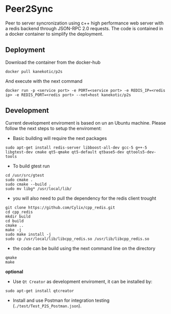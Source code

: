 # Peer2Sync

Peer to server syncronization using c++ high performance web server with a redis backend through JSON-RPC 2.0 requests. The code is contained in a docker container to simplify the deployment.

## Deployment

Download the container from the docker-hub
```
docker pull kanekotic/p2s
```

And execute with the next command
```
docker run -p <service port> -e PORT=<service port> -e REDIS_IP=<redis ip> -e REDIS_PORT=<redis port> --net=host kanekotic/p2s
```

## Development

Current development enviroment is based on un an Ubuntu machine. Please follow the next steps to setup the enviroment: 

- Basic building will require the next packages
```
sudo apt-get install redis-server libboost-all-dev gcc-5 g++-5 libgtest-dev cmake qt5-qmake qt5-default qtbase5-dev qttools5-dev-tools
```
- To build gtest run 
```
cd /usr/src/gtest
sudo cmake .
sudo cmake --build . 
sudo mv libg* /usr/local/lib/
```
- you will also need to pull the dependency for the redis client trought
```
git clone https://github.com/Cylix/cpp_redis.git 
cd cpp_redis 
mkdir build 
cd build 
cmake .. 
make -j 
sudo make install -j 
sudo cp /usr/local/lib/libcpp_redis.so /usr/lib/libcpp_redis.so
```
- the code can be build using the next command line on the directory
```
qmake 
make
```
**optional**

- Use ```Qt Creator``` as development enviroment, it can be installed by:
```
sudo apt-get install qtcreator
```
- Install and use Postman for integration testing (```./test/Test_P2S_Postman.json```).
